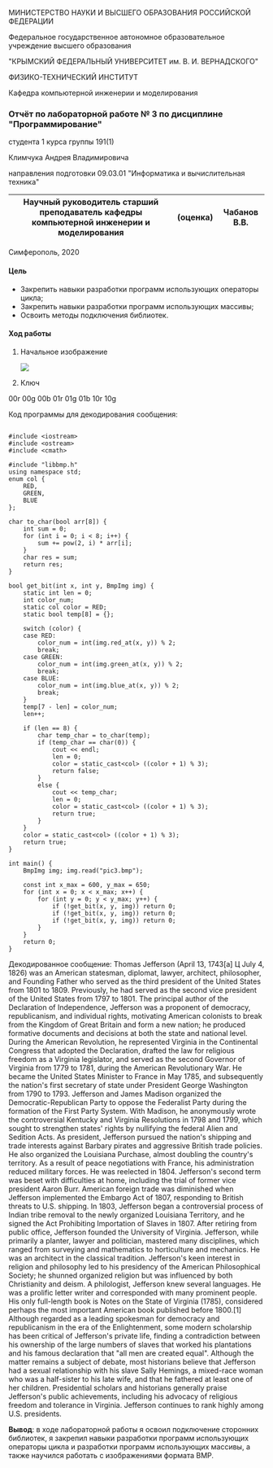 МИНИСТЕРСТВО НАУКИ  И ВЫСШЕГО ОБРАЗОВАНИЯ РОССИЙСКОЙ ФЕДЕРАЦИИ  

Федеральное государственное автономное образовательное учреждение высшего образования  

"КРЫМСКИЙ ФЕДЕРАЛЬНЫЙ УНИВЕРСИТЕТ им. В. И. ВЕРНАДСКОГО"  

ФИЗИКО-ТЕХНИЧЕСКИЙ ИНСТИТУТ  

Кафедра компьютерной инженерии и моделирования



### Отчёт по лабораторной работе № 3 по дисциплине "Программирование"


студента 1 курса группы 191(1)

Климчука Андрея Владимировича

направления подготовки 09.03.01 "Информатика и вычислительная техника"





| Научный руководитель старший преподаватель кафедры компьютерной инженерии и моделирования | (оценка) | Чабанов В.В. |
| ------------------------------------------------------------ | -------- | ------------ |




Симферополь, 2020

#### Цель

- Закрепить навыки разработки программ использующих операторы цикла;
- Закрепить навыки разработки программ использующих массивы;
- Освоить методы подключения библиотек.

#### Ход работы

1. Начальное  изображение

   ![](https://raw.githubusercontent.com/fanklim1/CFU2019/master/Lab%E2%84%963/Pic/pic3.bmp)
2. Ключ

00r 00g 00b 01r 01g 01b 10r 10g

Код программы для декодирования сообщения:
```

#include <iostream>
#include <ostream>
#include <cmath>

#include "libbmp.h"
using namespace std;
enum col {
    RED,
    GREEN,
    BLUE
};

char to_char(bool arr[8]) {
    int sum = 0;
    for (int i = 0; i < 8; i++) {
        sum += pow(2, i) * arr[i];
    }
    char res = sum;
    return res;
}

bool get_bit(int x, int y, BmpImg img) {
    static int len = 0;
    int color_num;
    static col color = RED;
    static bool temp[8] = {};

    switch (color) {
    case RED:
        color_num = int(img.red_at(x, y)) % 2;
        break;
    case GREEN:
        color_num = int(img.green_at(x, y)) % 2;
        break;
    case BLUE:
        color_num = int(img.blue_at(x, y)) % 2;
        break;
    }
    temp[7 - len] = color_num;
    len++;

    if (len == 8) {
        char temp_char = to_char(temp);
        if (temp_char == char(0)) {
            cout << endl;
            len = 0;
            color = static_cast<col> ((color + 1) % 3);
            return false;
        }
        else {
            cout << temp_char;
            len = 0;
            color = static_cast<col> ((color + 1) % 3);
            return true;
        }
    }
    color = static_cast<col> ((color + 1) % 3);
    return true;
}

int main() {
    BmpImg img; img.read("pic3.bmp");

    const int x_max = 600, y_max = 650;
    for (int x = 0; x < x_max; x++) {
        for (int y = 0; y < y_max; y++) {
            if (!get_bit(x, y, img)) return 0;
            if (!get_bit(x, y, img)) return 0;
            if (!get_bit(x, y, img)) return 0;
        }
    }
    return 0;
}
```
Декодированное сообщение:
Thomas Jefferson (April 13, 1743[a] Ц July 4, 1826) was an American statesman, diplomat, lawyer, architect, philosopher, and Founding Father who served as the third president of the United States from 1801 to 1809. Previously, he had served as the second vice president of the United States from 1797 to 1801. The principal author of the Declaration of Independence, Jefferson was a proponent of democracy, republicanism, and individual rights, motivating American colonists to break from the Kingdom of Great Britain and form a new nation; he produced formative documents and decisions at both the state and national level.
During the American Revolution, he represented Virginia in the Continental Congress that adopted the Declaration, drafted the law for religious freedom as a Virginia legislator, and served as the second Governor of Virginia from 1779 to 1781, during the American Revolutionary War. He became the United States Minister to France in May 1785, and subsequently the nation's first secretary of state under President George Washington from 1790 to 1793. Jefferson and James Madison organized the Democratic-Republican Party to oppose the Federalist Party during the formation of the First Party System. With Madison, he anonymously wrote the controversial Kentucky and Virginia Resolutions in 1798 and 1799, which sought to strengthen states' rights by nullifying the federal Alien and Sedition Acts.
As president, Jefferson pursued the nation's shipping and trade interests against Barbary pirates and aggressive British trade policies. He also organized the Louisiana Purchase, almost doubling the country's territory. As a result of peace negotiations with France, his administration reduced military forces. He was reelected in 1804. Jefferson's second term was beset with difficulties at home, including the trial of former vice president Aaron Burr. American foreign trade was diminished when Jefferson implemented the Embargo Act of 1807, responding to British threats to U.S. shipping. In 1803, Jefferson began a controversial process of Indian tribe removal to the newly organized Louisiana Territory, and he signed the Act Prohibiting Importation of Slaves in 1807. After retiring from public office, Jefferson founded the University of Virginia.
Jefferson, while primarily a planter, lawyer and politician, mastered many disciplines, which ranged from surveying and mathematics to horticulture and mechanics. He was an architect in the classical tradition. Jefferson's keen interest in religion and philosophy led to his presidency of the American Philosophical Society; he shunned organized religion but was influenced by both Christianity and deism. A philologist, Jefferson knew several languages. He was a prolific letter writer and corresponded with many prominent people. His only full-length book is Notes on the State of Virginia (1785), considered perhaps the most important American book published before 1800.[1]
Although regarded as a leading spokesman for democracy and republicanism in the era of the Enlightenment, some modern scholarship has been critical of Jefferson's private life, finding a contradiction between his ownership of the large numbers of slaves that worked his plantations and his famous declaration that "all men are created equal". Although the matter remains a subject of debate, most historians believe that Jefferson had a sexual relationship with his slave Sally Hemings, a mixed-race woman who was a half-sister to his late wife, and that he fathered at least one of her children. Presidential scholars and historians generally praise Jefferson's public achievements, including his advocacy of religious freedom and tolerance in Virginia. Jefferson continues to rank highly among U.S. presidents.

**Вывод**: в ходе лабораторной работы я освоил подключение сторонних библиотек, я закрепил навыки разработки программ использующих операторы цикла и разработки программ использующих массивы, а также научился работать с изображениями формата BMP.
